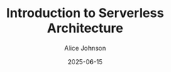 ---
title: "Introduction to Serverless Architecture"
description: "A comprehensive guide to understanding and using serverless computing to build scalable, cost-effective applications."
author: "Alice Johnson"
reading_time: 8
tags: [ "Cloud", "Serverless", "AWS", "DevOps",]
date: "2025-06-15"
related_articles: [ "Building Scalable APIs with Node.js", "Deploying on AWS: Best Practices"]
preview_image_path: "/images/articles/serverless-preview.jpg"
---